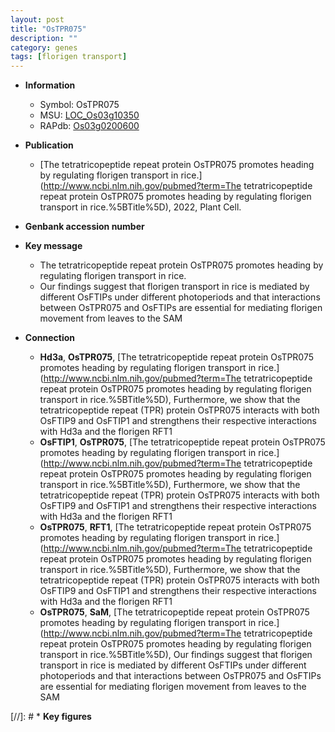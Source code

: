 ```yaml
---
layout: post
title: "OsTPR075"
description: ""
category: genes
tags: [florigen transport]
---
```


* **Information**  
    + Symbol: OsTPR075  
    + MSU: [LOC_Os03g10350](http://rice.uga.edu/cgi-bin/ORF_infopage.cgi?orf=LOC_Os03g10350)  
    + RAPdb: [Os03g0200600](http://rapdb.dna.affrc.go.jp/viewer/gbrowse_details/irgsp1?name=Os03g0200600)  

* **Publication**  
    + [The tetratricopeptide repeat protein OsTPR075 promotes heading by regulating florigen transport in rice.](http://www.ncbi.nlm.nih.gov/pubmed?term=The tetratricopeptide repeat protein OsTPR075 promotes heading by regulating florigen transport in rice.%5BTitle%5D), 2022, Plant Cell.

* **Genbank accession number**  

* **Key message**  
    + The tetratricopeptide repeat protein OsTPR075 promotes heading by regulating florigen transport in rice.
    + Our findings suggest that florigen transport in rice is mediated by different OsFTIPs under different photoperiods and that interactions between OsTPR075 and OsFTIPs are essential for mediating florigen movement from leaves to the SAM

* **Connection**  
    + __Hd3a__, __OsTPR075__, [The tetratricopeptide repeat protein OsTPR075 promotes heading by regulating florigen transport in rice.](http://www.ncbi.nlm.nih.gov/pubmed?term=The tetratricopeptide repeat protein OsTPR075 promotes heading by regulating florigen transport in rice.%5BTitle%5D),  Furthermore, we show that the tetratricopeptide repeat (TPR) protein OsTPR075 interacts with both OsFTIP9 and OsFTIP1 and strengthens their respective interactions with Hd3a and the florigen RFT1
    + __OsFTIP1__, __OsTPR075__, [The tetratricopeptide repeat protein OsTPR075 promotes heading by regulating florigen transport in rice.](http://www.ncbi.nlm.nih.gov/pubmed?term=The tetratricopeptide repeat protein OsTPR075 promotes heading by regulating florigen transport in rice.%5BTitle%5D),  Furthermore, we show that the tetratricopeptide repeat (TPR) protein OsTPR075 interacts with both OsFTIP9 and OsFTIP1 and strengthens their respective interactions with Hd3a and the florigen RFT1
    + __OsTPR075__, __RFT1__, [The tetratricopeptide repeat protein OsTPR075 promotes heading by regulating florigen transport in rice.](http://www.ncbi.nlm.nih.gov/pubmed?term=The tetratricopeptide repeat protein OsTPR075 promotes heading by regulating florigen transport in rice.%5BTitle%5D),  Furthermore, we show that the tetratricopeptide repeat (TPR) protein OsTPR075 interacts with both OsFTIP9 and OsFTIP1 and strengthens their respective interactions with Hd3a and the florigen RFT1
    + __OsTPR075__, __SaM__, [The tetratricopeptide repeat protein OsTPR075 promotes heading by regulating florigen transport in rice.](http://www.ncbi.nlm.nih.gov/pubmed?term=The tetratricopeptide repeat protein OsTPR075 promotes heading by regulating florigen transport in rice.%5BTitle%5D),  Our findings suggest that florigen transport in rice is mediated by different OsFTIPs under different photoperiods and that interactions between OsTPR075 and OsFTIPs are essential for mediating florigen movement from leaves to the SAM

[//]: # * **Key figures**  


